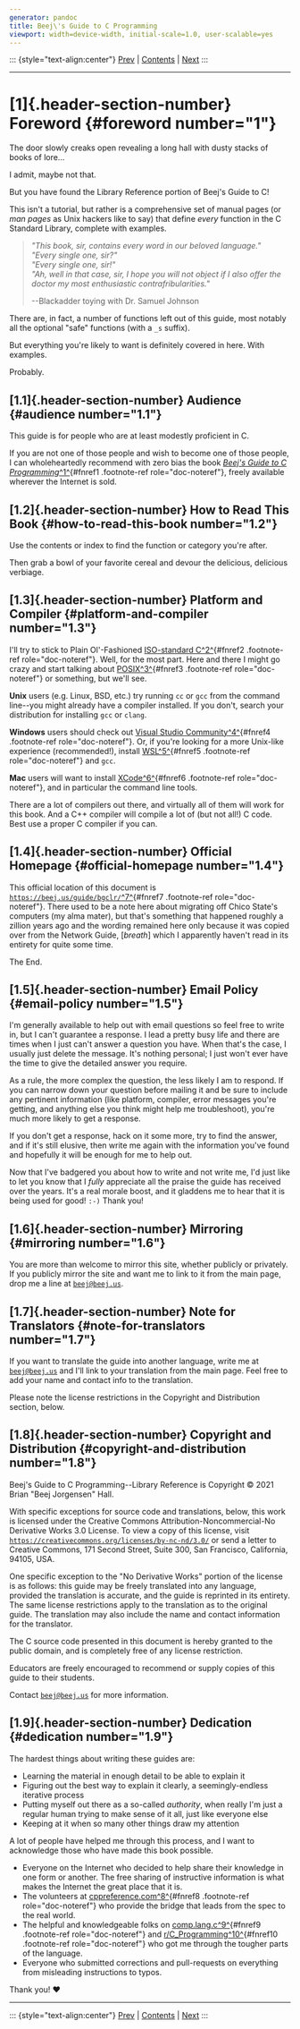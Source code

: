 ```yaml
---
generator: pandoc
title: Beej\'s Guide to C Programming
viewport: width=device-width, initial-scale=1.0, user-scalable=yes
---
```


::: {style="text-align:center"}
[Prev](index.html) \| [Contents](index.html) \| [Next](the-c-language.html)
:::

------------------------------------------------------------------------

# [1]{.header-section-number} Foreword {#foreword number="1"}

The door slowly creaks open revealing a long hall with dusty stacks of books of lore...

I admit, maybe not that.

But you have found the Library Reference portion of Beej's Guide to C!

This isn't a tutorial, but rather is a comprehensive set of manual pages (or *man pages* as Unix hackers like to say) that define *every* function in the C Standard Library, complete with examples.

> *"This book, sir, contains every word in our beloved language."*\
> *"Every single one, sir?"*\
> *"Every single one, sir!"*\
> *"Ah, well in that case, sir, I hope you will not object if I also offer the doctor my most enthusiastic contrafribularities."*
>
> --Blackadder toying with Dr. Samuel Johnson

There are, in fact, a number of functions left out of this guide, most notably all the optional "safe" functions (with a `_s` suffix).

But everything you're likely to want is definitely covered in here. With examples.

Probably.

## [1.1]{.header-section-number} Audience {#audience number="1.1"}

This guide is for people who are at least modestly proficient in C.

If you are not one of those people and wish to become one of those people, I can wholeheartedly recommend with zero bias the book [*Beej's Guide to C Programming*](https://beej.us/guide/bgc/)[^1^](footnotes.html#fn1){#fnref1 .footnote-ref role="doc-noteref"}, freely available wherever the Internet is sold.

## [1.2]{.header-section-number} How to Read This Book {#how-to-read-this-book number="1.2"}

Use the contents or index to find the function or category you're after.

Then grab a bowl of your favorite cereal and devour the delicious, delicious verbiage.

## [1.3]{.header-section-number} Platform and Compiler {#platform-and-compiler number="1.3"}

I'll try to stick to Plain Ol'-Fashioned [ISO-standard C](https://en.wikipedia.org/wiki/ANSI_C)[^2^](footnotes.html#fn2){#fnref2 .footnote-ref role="doc-noteref"}. Well, for the most part. Here and there I might go crazy and start talking about [POSIX](https://en.wikipedia.org/wiki/POSIX)[^3^](footnotes.html#fn3){#fnref3 .footnote-ref role="doc-noteref"} or something, but we'll see.

**Unix** users (e.g. Linux, BSD, etc.) try running `cc` or `gcc` from the command line--you might already have a compiler installed. If you don't, search your distribution for installing `gcc` or `clang`.

**Windows** users should check out [Visual Studio Community](https://visualstudio.microsoft.com/vs/community/)[^4^](footnotes.html#fn4){#fnref4 .footnote-ref role="doc-noteref"}. Or, if you're looking for a more Unix-like experience (recommended!), install [WSL](https://docs.microsoft.com/en-us/windows/wsl/install-win10)[^5^](footnotes.html#fn5){#fnref5 .footnote-ref role="doc-noteref"} and `gcc`.

**Mac** users will want to install [XCode](https://developer.apple.com/xcode/)[^6^](footnotes.html#fn6){#fnref6 .footnote-ref role="doc-noteref"}, and in particular the command line tools.

There are a lot of compilers out there, and virtually all of them will work for this book. And a C++ compiler will compile a lot of (but not all!) C code. Best use a proper C compiler if you can.

## [1.4]{.header-section-number} Official Homepage {#official-homepage number="1.4"}

This official location of this document is [`https://beej.us/guide/bgclr/`](https://beej.us/guide/bgclr/)[^7^](footnotes.html#fn7){#fnref7 .footnote-ref role="doc-noteref"}. There used to be a note here about migrating off Chico State's computers (my alma mater), but that's something that happened roughly a zillion years ago and the wording remained here only because it was copied over from the Network Guide, \[*breath*\] which I apparently haven't read in its entirety for quite some time.

The End.

## [1.5]{.header-section-number} Email Policy {#email-policy number="1.5"}

I'm generally available to help out with email questions so feel free to write in, but I can't guarantee a response. I lead a pretty busy life and there are times when I just can't answer a question you have. When that's the case, I usually just delete the message. It's nothing personal; I just won't ever have the time to give the detailed answer you require.

As a rule, the more complex the question, the less likely I am to respond. If you can narrow down your question before mailing it and be sure to include any pertinent information (like platform, compiler, error messages you're getting, and anything else you think might help me troubleshoot), you're much more likely to get a response.

If you don't get a response, hack on it some more, try to find the answer, and if it's still elusive, then write me again with the information you've found and hopefully it will be enough for me to help out.

Now that I've badgered you about how to write and not write me, I'd just like to let you know that I *fully* appreciate all the praise the guide has received over the years. It's a real morale boost, and it gladdens me to hear that it is being used for good! `:-)` Thank you!

## [1.6]{.header-section-number} Mirroring {#mirroring number="1.6"}

You are more than welcome to mirror this site, whether publicly or privately. If you publicly mirror the site and want me to link to it from the main page, drop me a line at [`beej@beej.us`](mailto:beej@beej.us).

## [1.7]{.header-section-number} Note for Translators {#note-for-translators number="1.7"}

If you want to translate the guide into another language, write me at [`beej@beej.us`](beej@beej.us) and I'll link to your translation from the main page. Feel free to add your name and contact info to the translation.

Please note the license restrictions in the Copyright and Distribution section, below.

## [1.8]{.header-section-number} Copyright and Distribution {#copyright-and-distribution number="1.8"}

Beej's Guide to C Programming--Library Reference is Copyright © 2021 Brian "Beej Jorgensen" Hall.

With specific exceptions for source code and translations, below, this work is licensed under the Creative Commons Attribution-Noncommercial-No Derivative Works 3.0 License. To view a copy of this license, visit [`https://creativecommons.org/licenses/by-nc-nd/3.0/`](https://creativecommons.org/licenses/by-nc-nd/3.0/) or send a letter to Creative Commons, 171 Second Street, Suite 300, San Francisco, California, 94105, USA.

One specific exception to the "No Derivative Works" portion of the license is as follows: this guide may be freely translated into any language, provided the translation is accurate, and the guide is reprinted in its entirety. The same license restrictions apply to the translation as to the original guide. The translation may also include the name and contact information for the translator.

The C source code presented in this document is hereby granted to the public domain, and is completely free of any license restriction.

Educators are freely encouraged to recommend or supply copies of this guide to their students.

Contact [`beej@beej.us`](beej@beej.us) for more information.

## [1.9]{.header-section-number} Dedication {#dedication number="1.9"}

The hardest things about writing these guides are:

-   Learning the material in enough detail to be able to explain it
-   Figuring out the best way to explain it clearly, a seemingly-endless iterative process
-   Putting myself out there as a so-called *authority*, when really I'm just a regular human trying to make sense of it all, just like everyone else
-   Keeping at it when so many other things draw my attention

A lot of people have helped me through this process, and I want to acknowledge those who have made this book possible.

-   Everyone on the Internet who decided to help share their knowledge in one form or another. The free sharing of instructive information is what makes the Internet the great place that it is.
-   The volunteers at [cppreference.com](https://en.cppreference.com/)[^8^](footnotes.html#fn8){#fnref8 .footnote-ref role="doc-noteref"} who provide the bridge that leads from the spec to the real world.
-   The helpful and knowledgeable folks on [comp.lang.c](https://groups.google.com/g/comp.lang.c)[^9^](footnotes.html#fn9){#fnref9 .footnote-ref role="doc-noteref"} and [r/C_Programming](https://www.reddit.com/r/C_Programming/)[^10^](footnotes.html#fn10){#fnref10 .footnote-ref role="doc-noteref"} who got me through the tougher parts of the language.
-   Everyone who submitted corrections and pull-requests on everything from misleading instructions to typos.

Thank you! ♥

------------------------------------------------------------------------

::: {style="text-align:center"}
[Prev](index.html) \| [Contents](index.html) \| [Next](the-c-language.html)
:::
